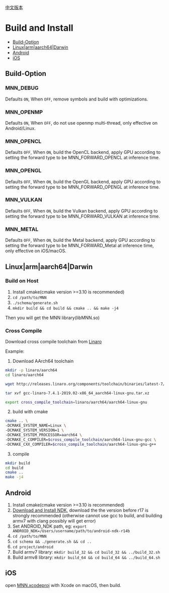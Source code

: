 [中文版本](Install_CN.md)

# Build and Install

- [Build-Option](#Build-Option)
- [Linux|arm|aarch64|Darwin](#Linux|arm|aarch64|Darwin)
- [Android](#Android)
- [iOS](#iOS)

## Build-Option

### MNN_DEBUG
Defaults `ON`, When `OFF`, remove symbols and build with optimizations.
### MNN_OPENMP
Defaults `ON`, When `OFF`, do not use openmp multi-thread, only effective on Android/Linux.
### MNN_OPENCL
Defaults `OFF`, When `ON`, build the OpenCL backend, apply GPU according to setting the forward type to be MNN_FORWARD_OPENCL at inference time.
### MNN_OPENGL
Defaults `OFF`, When `ON`, build the OpenGL backend, apply GPU according to setting the forward type to be MNN_FORWARD_OPENGL at inference time.
### MNN_VULKAN
Defaults `OFF`, When `ON`, build the Vulkan backend, apply GPU according to setting the forward type to be MNN_FORWARD_VULKAN at inference time.
### MNN_METAL
Defaults `OFF`, When `ON`, build the Metal backend, apply GPU according to setting the forward type to be MNN_FORWARD_Metal at inference time, only effective on iOS/macOS.

## Linux|arm|aarch64|Darwin

### Build on Host
1. Install cmake(cmake version >=3.10 is recommended)
2. `cd /path/to/MNN`
3. `./schema/generate.sh`
4. `mkdir build && cd build && cmake .. && make -j4`

Then you will get the MNN library(libMNN.so)

### Cross Compile
Download cross compile toolchain from [Linaro](https://www.linaro.org/)

Example:

1. Download AArch64 toolchain
```bash
mkdir -p linaro/aarch64
cd linaro/aarch64

wget http://releases.linaro.org/components/toolchain/binaries/latest-7/aarch64-linux-gnu/gcc-linaro-7.4.1-2019.02-x86_64_aarch64-linux-gnu.tar.xz

tar xvf gcc-linaro-7.4.1-2019.02-x86_64_aarch64-linux-gnu.tar.xz

export cross_compile_toolchain=linaro/aarch64/aarch64-linux-gnu
```

2. build with cmake
```bash
cmake .. \
-DCMAKE_SYSTEM_NAME=Linux \
-DCMAKE_SYSTEM_VERSION=1 \
-DCMAKE_SYSTEM_PROCESSOR=aarch64 \
-DCMAKE_C_COMPILER=$cross_compile_toolchain/aarch64-linux-gnu-gcc \
-DCMAKE_CXX_COMPILER=$cross_compile_toolchain/aarch64-linux-gnu-g++
```

3. compile
```bash
mkdir build
cd build
cmake ..
make -j4
```

## Android

1. Install cmake(cmake version >=3.10 is recommended)
2. [Download and Install NDK](https://developer.android.com/ndk/downloads/), download the the version before r17 is strongly recommended (otherwise cannot use gcc to build, and building armv7 with clang possibly will get error)
3. Set ANDROID_NDK path, eg: `export ANDROID_NDK=/Users/username/path/to/android-ndk-r14b`
4. `cd /path/to/MNN`
5. `cd schema && ./generate.sh && cd ..`
6. `cd project/android`
7. Build armv7 library: `mkdir build_32 && cd build_32 && ../build_32.sh`
8. Build armv8 library: `mkdir build_64 && cd build_64 && ../build_64.sh`

## iOS

open [MNN.xcodeproj](../project/ios/) with Xcode on macOS, then build.
